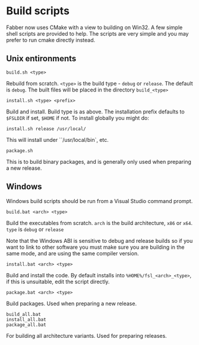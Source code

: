 # Build scripts

Fabber now uses CMake with a view to building on Win32. A few simple shell
scripts are provided to help. The scripts are very simple and you may prefer to
run cmake directly instead.

## Unix entironments

    build.sh <type>

Rebuild from scratch. `<type>` is the build type - `debug` or `release`. The
default is `debug`. The built files will be placed in the directory
`build_<type>`

    install.sh <type> <prefix>

Build and install. Build type is as above. The installation
prefix defaults to `$FSLDIR` if set, `$HOME` if not. To install globally
you might do:

    install.sh release /usr/local/

This will install under ``/usr/local/bin`, etc.

    package.sh

This is to build binary packages, and is generally only used when preparing
a new release.

## Windows

Windows build scripts should be run from a Visual Studio command prompt.

    build.bat <arch> <type>

Build the executables from scratch. `arch` is the build architecture, `x86` or
`x64`. `type` is `debug` or `release`

Note that the Windows ABI is sensitive to debug and release builds so if you
want to link to other software you must make sure you are building in the same
mode, and are using the same compiler version.

    install.bat <arch> <type>

Build and install the code. By default installs into `%HOME%/fsl_<arch>_<type>`,
if this is unsuitable, edit the script directly.

    package.bat <arch> <type>

Build packages. Used when preparing a new release.

    build_all.bat
    install_all.bat
    package_all.bat

For building all architecture variants. Used for preparing releases.
